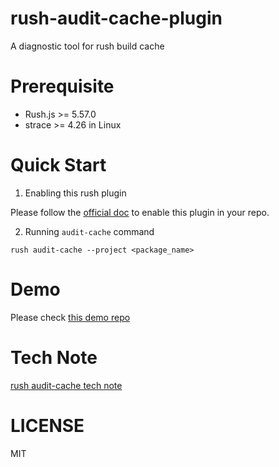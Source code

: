 # rush-audit-cache-plugin

A diagnostic tool for rush build cache

# Prerequisite

- Rush.js >= 5.57.0
- strace >= 4.26 in Linux

# Quick Start

1. Enabling this rush plugin

Please follow the [official doc](https://rushjs.io/pages/maintainer/using_rush_plugins/) to enable this plugin in your repo.

2. Running `audit-cache` command

```
rush audit-cache --project <package_name>
```

# Demo

Please check [this demo repo](https://github.com/chengcyber/rush-build-diagnostic-demo)

# Tech Note

[rush audit-cache tech note](./docs/rush-audit-cache-tech-note.md)

# LICENSE

MIT